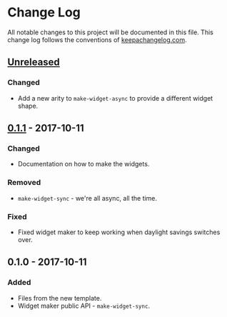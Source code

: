 # Change Log
All notable changes to this project will be documented in this file. This change log follows the conventions of [keepachangelog.com](http://keepachangelog.com/).

## [Unreleased]
### Changed
- Add a new arity to `make-widget-async` to provide a different widget shape.

## [0.1.1] - 2017-10-11
### Changed
- Documentation on how to make the widgets.

### Removed
- `make-widget-sync` - we're all async, all the time.

### Fixed
- Fixed widget maker to keep working when daylight savings switches over.

## 0.1.0 - 2017-10-11
### Added
- Files from the new template.
- Widget maker public API - `make-widget-sync`.

[Unreleased]: https://github.com/your-name/denisovan/compare/0.1.1...HEAD
[0.1.1]: https://github.com/your-name/denisovan/compare/0.1.0...0.1.1
